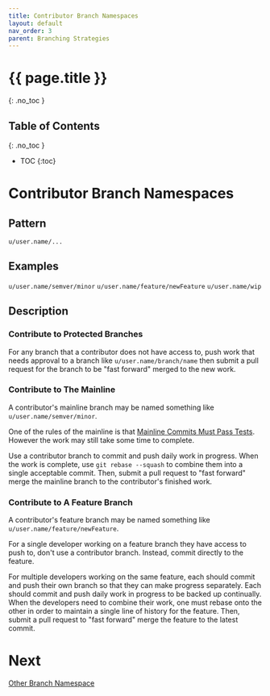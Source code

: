 ```yaml
---
title: Contributor Branch Namespaces
layout: default
nav_order: 3
parent: Branching Strategies
---
```

# {{ page.title }}
{: .no_toc }

## Table of Contents
{: .no_toc }

- TOC
{:toc}

# Contributor Branch Namespaces

## Pattern
`u/user.name/...` 

## Examples
`u/user.name/semver/minor`
`u/user.name/feature/newFeature`
`u/user.name/wip`

## Description

### Contribute to Protected Branches

For any branch that a contributor does not have access to, push work that needs approval to a branch like `u/user.name/branch/name` then submit a pull request for the branch to be "fast forward" merged to the new work.

### Contribute to The Mainline

A contributor's mainline branch may be named something like `u/user.name/semver/minor`.

One of the rules of the mainline is that [Mainline Commits Must Pass Tests](./Mainline-with-Semantic-Versioning/Mainline-Commits-Must-Pass-Tests.html). However the work may still take some time to complete.

Use a contributor branch to commit and push daily work in progress. When the work is complete, use `git rebase --squash` to combine them into a single acceptable commit. Then, submit a pull request to "fast forward" merge the mainline branch to the contributor's finished work.

### Contribute to A Feature Branch

A contributor's feature branch may be named something like `u/user.name/feature/newFeature`.

For a single developer working on a feature branch they have access to push to, don't use a contributor branch. Instead, commit directly to the feature.

For multiple developers working on the same feature, each should commit and push their own branch so that they can make progress separately. Each should commit and push daily work in progress to be backed up continually. When the developers need to combine their work, one must rebase onto the other in order to maintain a single line of history for the feature. Then, submit a pull request to "fast forward" merge the feature to the latest commit.

# Next

[Other Branch Namespace](./Other-Branch-Namespace.html)
